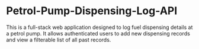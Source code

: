 # Petrol-Pump-Dispensing-Log-API
This is a full-stack web application designed to log fuel dispensing details at a petrol pump. It allows authenticated users to add new dispensing records and view a filterable list of all past records.
